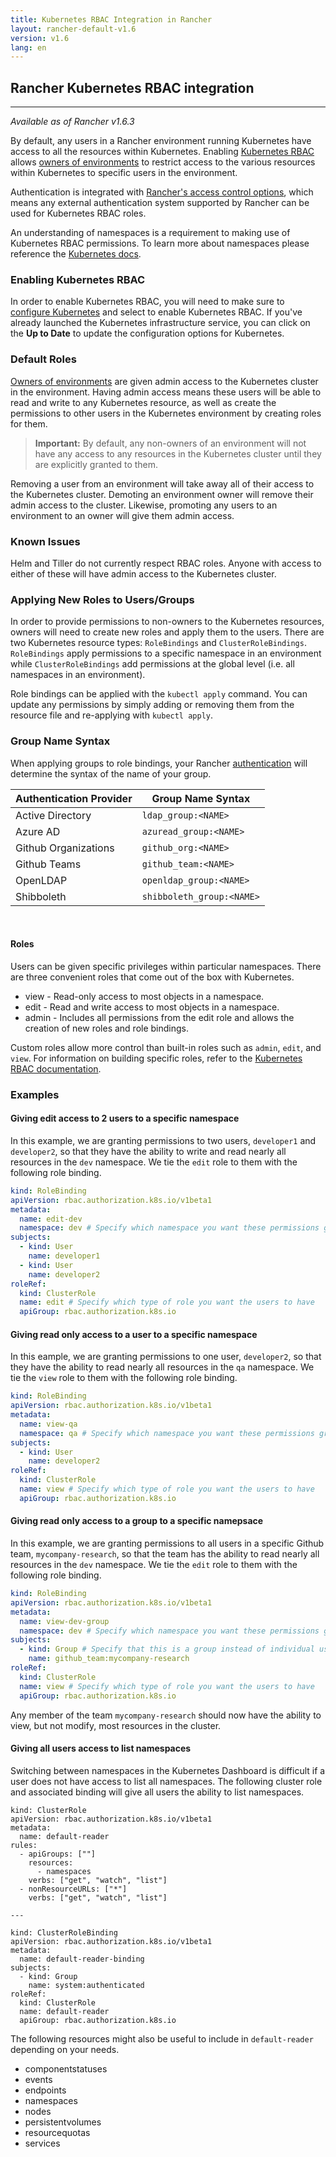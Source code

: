 ```yaml
---
title: Kubernetes RBAC Integration in Rancher
layout: rancher-default-v1.6
version: v1.6
lang: en
---
```


## Rancher Kubernetes RBAC integration
---

_Available as of Rancher v1.6.3_

By default, any users in a Rancher environment running Kubernetes have access to all the resources within Kubernetes. Enabling [Kubernetes RBAC](https://kubernetes.io/docs/admin/authorization/rbac/) allows [owners of environments]({{site.baseurl}}/rancher/{{page.version}}/{{page.lang}}/environments/#owners) to restrict access to the various resources within Kubernetes to specific users in the environment.

Authentication is integrated with [Rancher's access control options](https://docs.rancher.com/rancher/v1.6/en/configuration/access-control/#enabling-access-control), which means any external authentication system supported by Rancher can be used for Kubernetes RBAC roles.

An understanding of namespaces is a requirement to making use of Kubernetes RBAC permissions. To learn more about namespaces please reference the [Kubernetes docs](https://kubernetes.io/docs/concepts/overview/working-with-objects/namespaces/).

### Enabling Kubernetes RBAC

In order to enable Kubernetes RBAC, you will need to make sure to [configure Kubernetes]({{site.baseurl}}/rancher/{{page.version}}/{{page.lang}}/kubernetes/#configuring-kubernetes) and select to enable Kubernetes RBAC. If you've already launched the Kubernetes infrastructure service, you can click on the **Up to Date** to update the configuration options for Kubernetes.

### Default Roles

[Owners of environments]({{site.baseurl}}/rancher/{{page.version}}/{{page.lang}}/environments/#owners) are given admin access to the Kubernetes cluster in the environment. Having admin access means these users will be able to read and write to any Kubernetes resource, as well as create the permissions to other users in the Kubernetes environment by creating roles for them.

> **Important:** By default, any non-owners of an environment will not have any access to any resources in the Kubernetes cluster until they are  explicitly granted to them.

Removing a user from an environment will take away all of their access to the Kubernetes cluster. Demoting an environment owner will remove their admin access to the cluster. Likewise, promoting any users to an environment to an owner will give them admin access.

### Known Issues

Helm and Tiller do not currently respect RBAC roles. Anyone with access to either of these will have admin access to the Kubernetes cluster.

### Applying New Roles to Users/Groups

In order to provide permissions to non-owners to the Kubernetes resources, owners will need to create new roles and apply them to the users. There are two Kubernetes resource types: `RoleBindings` and `ClusterRoleBindings`. `RoleBindings` apply permissions to a specific namespace in an environment while `ClusterRoleBindings` add permissions at the global level (i.e. all namespaces in an environment).

Role bindings can be applied with the `kubectl apply` command. You can update any permissions by simply adding or removing them from the resource file and re-applying with `kubectl apply`.

### Group Name Syntax

When applying groups to role bindings, your Rancher [authentication]({{site.baseurl}}/rancher/{{page.version}}/{{page.lang}}/configuration/access-control/) will determine the syntax of the name of your group.

Authentication Provider | Group Name Syntax
---|---
Active Directory | `ldap_group:<NAME>`
Azure AD | `azuread_group:<NAME>`
Github Organizations | `github_org:<NAME>`
Github Teams | `github_team:<NAME>`
OpenLDAP | `openldap_group:<NAME>`
Shibboleth | `shibboleth_group:<NAME>`

<br>

#### Roles

Users can be given specific privileges within particular namespaces. There are three convenient roles that come out of the box with Kubernetes.

* view - Read-only access to most objects in a namespace.
* edit - Read and write access to most objects in a namespace.
* admin - Includes all permissions from the edit role and allows the creation of new roles and role bindings.

Custom roles allow more control than built-in roles such as `admin`, `edit`, and `view`. For information on building specific roles, refer to the [Kubernetes RBAC documentation](https://kubernetes.io/docs/admin/authorization/rbac/).

### Examples

#### Giving edit access to 2 users to a specific namespace

In this example, we are granting permissions to two users, `developer1` and `developer2`, so that they have the ability to write and read nearly all resources in the `dev` namespace. We tie the `edit` role to them with the following role binding.

```yaml
kind: RoleBinding
apiVersion: rbac.authorization.k8s.io/v1beta1
metadata:
  name: edit-dev
  namespace: dev # Specify which namespace you want these permissions granted in
subjects:
  - kind: User
    name: developer1
  - kind: User
    name: developer2
roleRef:
  kind: ClusterRole
  name: edit # Specify which type of role you want the users to have
  apiGroup: rbac.authorization.k8s.io
```

#### Giving read only access to a user to a specific namespace

In this eample, we are granting permissions to one user, `developer2`, so that they have the ability to read nearly all resources in the `qa` namespace. We tie the `view` role to them with the following role binding.


```yaml
kind: RoleBinding
apiVersion: rbac.authorization.k8s.io/v1beta1
metadata:
  name: view-qa
  namespace: qa # Specify which namespace you want these permissions granted in
subjects:
  - kind: User
    name: developer2
roleRef:
  kind: ClusterRole
  name: view # Specify which type of role you want the users to have
  apiGroup: rbac.authorization.k8s.io
```

#### Giving read only access to a group to a specific namepsace

In this example, we are granting permissions to all users in a specific Github team, `mycompany-research`, so that the team has the ability to read nearly all resources in the `dev` namespace.  We tie the `edit` role to them with the following role binding.


```yaml
kind: RoleBinding
apiVersion: rbac.authorization.k8s.io/v1beta1
metadata:
  name: view-dev-group
  namespace: dev # Specify which namespace you want these permissions granted in
subjects:
  - kind: Group # Specify that this is a group instead of individual users
    name: github_team:mycompany-research
roleRef:
  kind: ClusterRole
  name: view # Specify which type of role you want the users to have
  apiGroup: rbac.authorization.k8s.io
```

Any member of the team `mycompany-research` should now have the ability to view, but not modify, most resources in the cluster.

#### Giving all users access to list namespaces

Switching between namespaces in the Kubernetes Dashboard is difficult if a user does not have access to list all namespaces. The following cluster role and associated binding will give all users the ability to list namespaces.

```
kind: ClusterRole
apiVersion: rbac.authorization.k8s.io/v1beta1
metadata:
  name: default-reader
rules:
  - apiGroups: [""]
    resources:
      - namespaces
    verbs: ["get", "watch", "list"]
  - nonResourceURLs: ["*"]
    verbs: ["get", "watch", "list"]

---

kind: ClusterRoleBinding
apiVersion: rbac.authorization.k8s.io/v1beta1
metadata:
  name: default-reader-binding
subjects:
  - kind: Group
    name: system:authenticated
roleRef:
  kind: ClusterRole
  name: default-reader
  apiGroup: rbac.authorization.k8s.io
```

The following resources might also be useful to include in `default-reader` depending on your needs.

 * componentstatuses
 * events
 * endpoints
 * namespaces
 * nodes
 * persistentvolumes
 * resourcequotas
 * services
